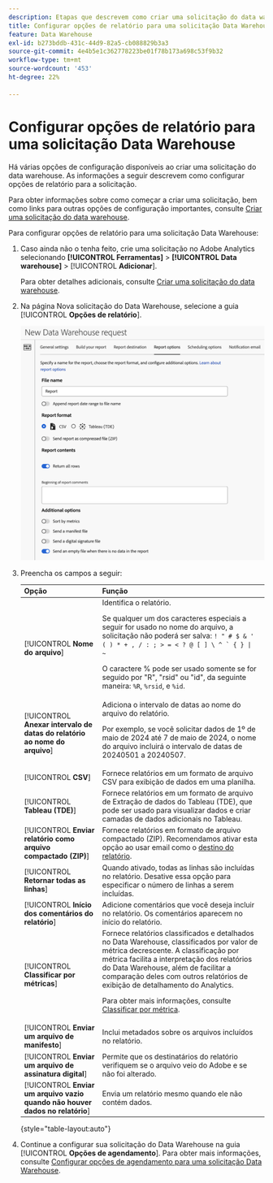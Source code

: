 ```yaml
---
description: Etapas que descrevem como criar uma solicitação do data warehouse.
title: Configurar opções de relatório para uma solicitação Data Warehouse
feature: Data Warehouse
exl-id: b273bddb-431c-44d9-82a5-cb088829b3a3
source-git-commit: 4e4b5e1c362778223be01f78b173a698c53f9b32
workflow-type: tm+mt
source-wordcount: '453'
ht-degree: 22%

---
```


# Configurar opções de relatório para uma solicitação Data Warehouse

Há várias opções de configuração disponíveis ao criar uma solicitação do data warehouse. As informações a seguir descrevem como configurar opções de relatório para a solicitação.

Para obter informações sobre como começar a criar uma solicitação, bem como links para outras opções de configuração importantes, consulte [Criar uma solicitação do data warehouse](/help/export/data-warehouse/create-request/t-dw-create-request.md).

Para configurar opções de relatório para uma solicitação Data Warehouse:

1. Caso ainda não o tenha feito, crie uma solicitação no Adobe Analytics selecionando **[!UICONTROL Ferramentas]** > **[!UICONTROL Data warehouse]** > [!UICONTROL **Adicionar**].

   Para obter detalhes adicionais, consulte [Criar uma solicitação do data warehouse](/help/export/data-warehouse/create-request/t-dw-create-request.md).

1. Na página Nova solicitação do Data Warehouse, selecione a guia [!UICONTROL **Opções de relatório**].

   ![Guia de destino do relatório](assets/dw-report-options.png) <!-- update screenshot to include Sort by metrics -->

1. Preencha os campos a seguir:

   | Opção | Função |
   |---------|----------|
   | [!UICONTROL **Nome do arquivo**] | Identifica o relatório. <p>Se qualquer um dos caracteres especiais a seguir for usado no nome do arquivo, a solicitação não poderá ser salva: <code>! &quot; # $ &amp; &#39; ( ) * + , / : ; > = &lt; ? @ [ ] \ ^ ` { } \| ~</code> </p><p>O caractere % pode ser usado somente se for seguido por &quot;R&quot;, &quot;rsid&quot; ou &quot;id&quot;, da seguinte maneira: <code>%R</code>, <code>%rsid</code>, e <code>%id</code>.</p> |
   | [!UICONTROL **Anexar intervalo de datas do relatório ao nome do arquivo**] | Adiciona o intervalo de datas ao nome do arquivo do relatório. <p>Por exemplo, se você solicitar dados de 1º de maio de 2024 até 7 de maio de 2024, o nome do arquivo incluirá o intervalo de datas de 20240501 a 20240507.</p> |
   | [!UICONTROL **CSV**] | Fornece relatórios em um formato de arquivo CSV para exibição de dados em uma planilha. |
   | [!UICONTROL **Tableau (TDE)**] | Fornece relatórios em um formato de arquivo de Extração de dados do Tableau (TDE), que pode ser usado para visualizar dados e criar camadas de dados adicionais no Tableau. |
   | [!UICONTROL **Enviar relatório como arquivo compactado (ZIP)**] | Fornece relatórios em formato de arquivo compactado (ZIP). Recomendamos ativar esta opção ao usar email como o [destino do relatório](/help/export/data-warehouse/create-request/dw-request-report-destinations.md). |
   | [!UICONTROL **Retornar todas as linhas**] | Quando ativado, todas as linhas são incluídas no relatório. Desative essa opção para especificar o número de linhas a serem incluídas. |
   | [!UICONTROL **Início dos comentários do relatório**] | Adicione comentários que você deseja incluir no relatório. Os comentários aparecem no início do relatório. |
   | [!UICONTROL **Classificar por métricas**] | Fornece relatórios classificados e detalhados no Data Warehouse, classificados por valor de métrica decrescente. A classificação por métrica facilita a interpretação dos relatórios do Data Warehouse, além de facilitar a comparação deles com outros relatórios de exibição de detalhamento do Analytics.<p>Para obter mais informações, consulte [Classificar por métrica](/help/export/data-warehouse/sorting-by-metric.md).</p> |
   | [!UICONTROL **Enviar um arquivo de manifesto**] | Inclui metadados sobre os arquivos incluídos no relatório.<!-- What kind of metadata is included in the manifest file? --> |
   | [!UICONTROL **Enviar um arquivo de assinatura digital**] | Permite que os destinatários do relatório verifiquem se o arquivo veio do Adobe e se não foi alterado. |
   | [!UICONTROL **Enviar um arquivo vazio quando não houver dados no relatório**] | Envia um relatório mesmo quando ele não contém dados. |

   {style="table-layout:auto"}

1. Continue a configurar sua solicitação do Data Warehouse na guia [!UICONTROL **Opções de agendamento**]. Para obter mais informações, consulte [Configurar opções de agendamento para uma solicitação Data Warehouse](/help/export/data-warehouse/create-request/dw-request-scheduling.md).
